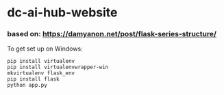 # dc-ai-hub-website

### based on: https://damyanon.net/post/flask-series-structure/

To get set up on Windows:

```pip install setuptools
pip install virtualenv
pip install virtualenvwrapper-win
mkvirtualenv flask_env
pip install flask
python app.py